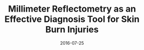 ---
draft: false
doi: 10.1109/I2MTC.2016.7520407
title: Millimeter Reflectometry as an Effective Diagnosis Tool for Skin Burn Injuries
url_pdf: ''
publication_types:
  - "0"
authors:
  - Yuan Gao
  - Reza Zoughi

publication: In *IEEE International Instrumentation and Measurement Technology Conference (I2MTC)*
publication_short: In *IEEE International Instrumentation and Measurement Technology Conference (I2MTC)*
featured: false
image:
  filename: featured
  focal_point: Smart
  preview_only: false
date: 2016-07-25
---